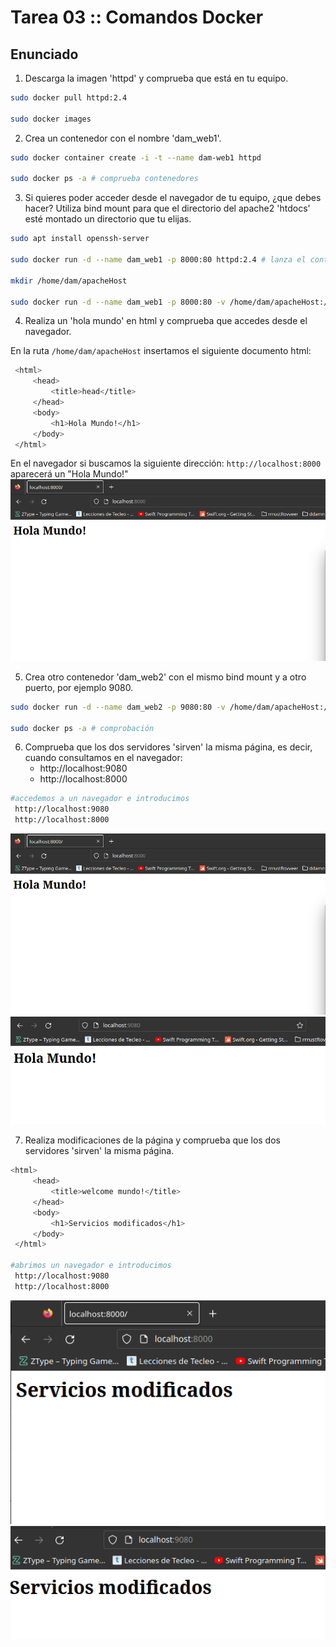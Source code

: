 # Tarea 03 :: Comandos Docker

## Enunciado
1. Descarga la imagen 'httpd' y comprueba que está en tu equipo.
```bash
sudo docker pull httpd:2.4

sudo docker images
```

2. Crea un contenedor con el nombre 'dam_web1'.
```bash
sudo docker container create -i -t --name dam-web1 httpd

sudo docker ps -a # comprueba contenedores
```

3. Si quieres poder acceder desde el navegador de tu equipo, ¿que debes hacer?
   Utiliza bind mount para que el directorio del apache2 'htdocs' esté montado un directorio que tu elijas.
```bash
sudo apt install openssh-server

sudo docker run -d --name dam_web1 -p 8000:80 httpd:2.4 # lanza el contenedor

mkdir /home/dam/apacheHost

sudo docker run -d --name dam_web1 -p 8000:80 -v /home/dam/apacheHost:/usr/local/apache2/htdocs httpd:2.4 # mapea el volumen
```

4. Realiza un 'hola mundo' en html y comprueba que accedes desde el navegador.

En la ruta `/home/dam/apacheHost` insertamos el siguiente documento html:
```bash
 <html>
     <head>
         <title>head</title>
     </head>
     <body>
         <h1>Hola Mundo!</h1>
     </body>
 </html>
```
En el navegador si buscamos la siguiente dirección: `http://localhost:8000` aparecerá un "Hola Mundo!"
![holamundo](holamundo.png)


5. Crea otro contenedor 'dam_web2' con el mismo bind mount y a otro puerto, por ejemplo 9080.
```bash
sudo docker run -d --name dam_web2 -p 9080:80 -v /home/dam/apacheHost:/usr/local/apache2/htdocs httpd:2.4 # crea otro contenedor

sudo docker ps -a # comprobación
```

6. Comprueba que los dos servidores 'sirven' la misma página, es decir, cuando consultamos en el navegador:
   - http://localhost:9080
   - http://localhost:8000
```bash
#accedemos a un navegador e introducimos
 http://localhost:9080 
 http://localhost:8000
```
![holamundo](holamundo.png)
![holamundo2](holamundo2.png)

7. Realiza modificaciones de la página y comprueba que los dos servidores 'sirven' la misma página.
```bash
<html>
     <head>
         <title>welcome mundo!</title>
     </head>
     <body>
         <h1>Servicios modificados</h1>
     </body>
 </html>

#abrimos un navegador e introducimos
 http://localhost:9080 
 http://localhost:8000
```
![holamundo3](1.png)
![holamundo4](2.png)


